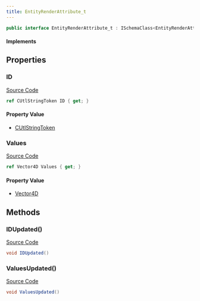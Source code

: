```yaml
---
title: EntityRenderAttribute_t
---
```


```csharp
public interface EntityRenderAttribute_t : ISchemaClass<EntityRenderAttribute_t>, ISchemaField, ISchemaClass, INativeHandle
```

#### Implements

## Properties

### ID

[Source Code](https://github.com/swiftly-solution/swiftlys2/blob/main/managed/src/SwiftlyS2.Generated/Schemas/Interfaces/EntityRenderAttribute_t.cs#L17)

```csharp
ref CUtlStringToken ID { get; }
```

#### Property Value

- [CUtlStringToken](/docs/api/shared/natives/cutlstringtoken)

### Values

[Source Code](https://github.com/swiftly-solution/swiftlys2/blob/main/managed/src/SwiftlyS2.Generated/Schemas/Interfaces/EntityRenderAttribute_t.cs#L19)

```csharp
ref Vector4D Values { get; }
```

#### Property Value

- [Vector4D](/docs/api/shared/natives/vector4d)

## Methods

### IDUpdated()

[Source Code](https://github.com/swiftly-solution/swiftlys2/blob/main/managed/src/SwiftlyS2.Generated/Schemas/Interfaces/EntityRenderAttribute_t.cs#L21)

```csharp
void IDUpdated()
```

### ValuesUpdated()

[Source Code](https://github.com/swiftly-solution/swiftlys2/blob/main/managed/src/SwiftlyS2.Generated/Schemas/Interfaces/EntityRenderAttribute_t.cs#L22)

```csharp
void ValuesUpdated()
```

